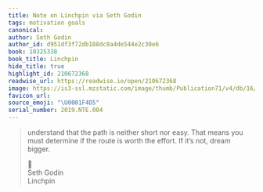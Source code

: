 ```yaml
---
title: Note on Linchpin via Seth Godin
tags: motivation goals
canonical:
author: Seth Godin
author_id: d951df3f72db188dc8a4de544e2c30e6
book: 10325338
book_title: Linchpin
hide_title: true
highlight_id: 210672368
readwise_url: https://readwise.io/open/210672368
image: https://is3-ssl.mzstatic.com/image/thumb/Publication71/v4/db/16/a6/db16a60e-aa74-e769-1b59-8130c1c0b443/9781101196311.jpg/1400x0w.jpg
favicon_url:
source_emoji: "\U0001F4D5"
serial_number: 2019.NTE.004
---
```

> understand that the path is neither short nor easy. That means you must determine if the route is worth the effort. If it’s not, dream bigger.
> <div class="quoteback-footer"><div class="quoteback-avatar"><span class="mini-emoji"> 📕</span></div><div class="quoteback-metadata"><div class="metadata-inner"><span style="display:none">FROM:</span><div aria-label="Seth Godin" class="quoteback-author"> Seth Godin</div><div aria-label="Linchpin" class="quoteback-title"> Linchpin</div></div></div></div>